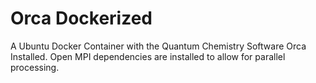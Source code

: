 # Orca Dockerized

A Ubuntu Docker Container with the Quantum Chemistry Software Orca Installed. Open MPI dependencies are installed to allow for parallel processing.
